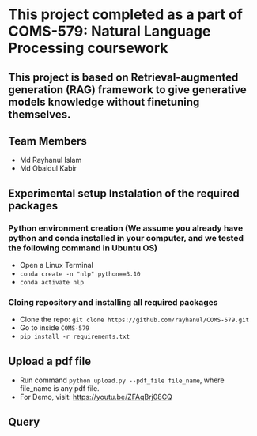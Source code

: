 # This project completed as a part of COMS-579: Natural Language Processing coursework

## This project is based on Retrieval-augmented generation (RAG) framework to give generative models knowledge without finetuning themselves.
## Team Members
- Md Rayhanul Islam
- Md Obaidul Kabir



## Experimental setup Instalation of the required packages
### Python environment creation (We assume you already have python and conda installed in your computer, and we tested the following command in Ubuntu OS) 
- Open a Linux Terminal
- `conda create -n "nlp" python==3.10`
- `conda activate nlp`

### Cloing repository and installing all required packages
- Clone the repo: `git clone https://github.com/rayhanul/COMS-579.git`
- Go to inside `COMS-579`
- `pip install -r requirements.txt`


## Upload a pdf file

- Run command `python upload.py --pdf_file file_name`, where file_name is any pdf file. 
- For Demo, visit: https://youtu.be/ZFAqBrj08CQ 
## Query 

